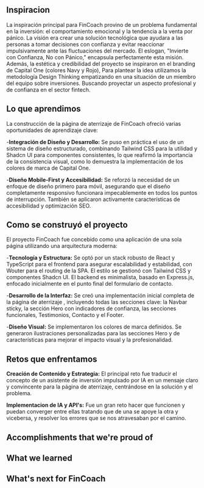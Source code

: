## Inspiracion
La inspiración principal para FinCoach provino de un problema fundamental en la inversión: el comportamiento emocional y la tendencia a la venta por pánico. La visión era crear una solución tecnológica que ayudara a las personas a tomar decisiones con confianza y evitar reaccionar impulsivamente ante las fluctuaciones del mercado. El eslogan, "Invierte con Confianza, No con Pánico," encapsula perfectamente esta misión. Además, la estética y credibilidad del proyecto se inspiraron en el branding de Capital One (colores Navy y Rojo), Para plantear la idea utilizamos la metodología Design Thinking empatizando en una situación de un miembro del equipo sobre inversiones. Buscando proyectar un aspecto profesional y de confianza en el sector fintech.

## Lo que aprendimos
La construcción de la página de aterrizaje de FinCoach ofreció varias oportunidades de aprendizaje clave:

-**Integración de Diseño y Desarrollo:** Se puso en práctica el uso de un sistema de diseño estructurado, combinando Tailwind CSS para la utilidad y Shadcn UI para componentes consistentes, lo que reafirmó la importancia de la consistencia visual, como lo demuestra la implementación de los colores de marca de Capital One.

-**Diseño Mobile-First y Accesibilidad:** Se reforzó la necesidad de un enfoque de diseño primero para móvil, asegurando que el diseño completamente responsivo funcionara impecablemente en todos los puntos de interrupción. También se aplicaron activamente características de accesibilidad y optimización SEO.


## Como se construyó el proyecto
El proyecto FinCoach fue concebido como una aplicación de una sola página utilizando una arquitectura moderna:

-**Tecnología y Estructura:** Se optó por un stack robusto de React y TypeScript para el frontend para asegurar escalabilidad y estabilidad, con Wouter para el routing de la SPA. El estilo se gestionó con Tailwind CSS y componentes Shadcn UI. El backend es minimalista, basado en Express.js, enfocado inicialmente en el punto final del formulario de contacto.

-**Desarrollo de la Interfaz:** Se creó una implementación inicial completa de la página de aterrizaje , incluyendo todas las secciones clave: la Navbar sticky, la sección Hero con indicadores de confianza, las secciones funcionales, Testimonios, Contacto y el Footer.

-**Diseño Visual:** Se implementaron los colores de marca definidos. Se generaron ilustraciones personalizadas para las secciones Hero y de características para mejorar el impacto visual y la profesionalidad.


## Retos que enfrentamos
**Creación de Contenido y Estrategia:** El principal reto fue traducir el concepto de un asistente de inversión impulsado por IA en un mensaje claro y convincente para la página de aterrizaje, centrándose en la solución y el problema.

**Implementacion de IA y API's:** Fue un gran reto hacer que funcionen y puedan converger entre ellas tratando que de una se apoye la otra y vicebersa, y resolver los errores que se nos atravesaban por el camino.

## Accomplishments that we're proud of

## What we learned

## What's next for FinCoach
